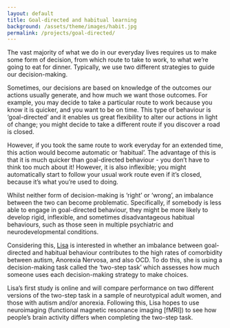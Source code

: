```yaml
---
layout: default
title: Goal-directed and habitual learning
background: /assets/theme/images/habit.jpg
permalink: /projects/goal-directed/
---
```

The vast majority of what we do in our everyday lives requires us to make some form of decision, from which route to take to work, to what we’re going to eat for dinner. Typically, we use two different strategies to guide our decision-making. 

Sometimes, our decisions are based on knowledge of the outcomes our actions usually generate, and how much we want those outcomes. For example, you may decide to take a particular route to work because you know it is quicker, and you want to be on time. This type of behaviour is ‘goal-directed’ and it enables us great flexibility to alter our actions in light of change; you might decide to take a different route if you discover a road is closed.

However, if you took the same route to work everyday for an extended time, this action would become automatic or ‘habitual’. The advantage of this is that it is much quicker than goal-directed behaviour - you don’t have to think too much about it! However, it is also inflexible; you might automatically start to follow your usual work route even if it’s closed, because it’s what you’re used to doing.

Whilst neither form of decision-making is ‘right’ or ‘wrong’, an imbalance between the two can become problematic. Specifically, if somebody is less able to engage in goal-directed behaviour, they might be more likely to develop rigid, inflexible, and sometimes disadvantageous habitual behaviours, such as those seen in multiple psychiatric and neurodevelopmental conditions.

Considering this, <a href="https://cognition-mental-health.github.io/people/#Lisa+Woodley">Lisa</a>  is interested in whether an imbalance between goal-directed and habitual behaviour contributes to the high rates of comorbidity between autism, Anorexia Nervosa, and also OCD. To do this, she is using a decision-making task called the ‘two-step task’ which assesses how much someone uses each decision-making strategy to make choices. 

Lisa’s first study is online and will compare performance on two different versions of the two-step task in a sample of neurotypical adult women, and those with autism and/or anorexia. Following this, Lisa hopes to use neuroimaging (functional magnetic resonance imaging \[fMRI]) to see how people’s brain activity differs when completing the two-step task.